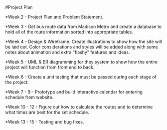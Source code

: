 #Project Plan

*Week 2 - Project Plan and Problem Statement.

*Week 3 - Get bus route data from Madison Metro and create a database to hold all of the route information sorted into appropriate tables.

*Week 4 - Design & Wireframe.  Create illustrations to show how the site will be laid out.  Color considerations and styles will be added along with some notes about animation and extra "flashy" features and ideas.

*Week 5 - UML & ER diagramming for they system to show how the entire project will function from front end to back.

*Week 6 - Create a unit testing that must be passed during each stage of the project.

*Week 7 - 9 - Prototype and build Interactive calendar for entering schedule from website.

*Week 10 - 12 - Figure out how to calculate the routes and to determine what times are best for the set schedule.

*Week 13 - 15 - Testing and bug fixes.
